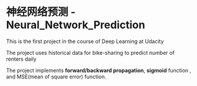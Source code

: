 # 神经网络预测 - Neural_Network_Prediction

This is the first project in the course of Deep Learning at Udacity

The project uses historical data for bike-sharing to predict number of renters daily 

The project implements **forward/backward propagation**, **sigmoid** function , and MSE(mean of square error) function.
